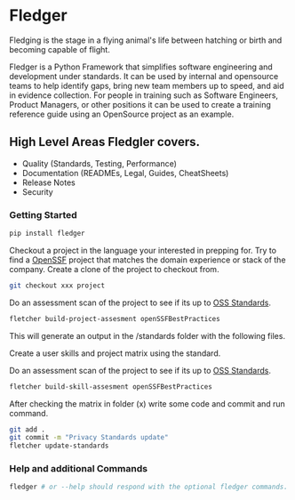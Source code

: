 # Fledger
Fledging is the stage in a flying animal's life between hatching or birth and becoming capable of flight.

Fledger is a Python Framework that simplifies software engineering and development under standards. It can be used by internal and opensource teams to help identify gaps, bring new team members up to speed, and aid in evidence collection. For people in training such as Software Engineers, Product Managers, or other positions it can be used to create a training reference guide using an OpenSource project as an example.

## High Level Areas Fledgler covers.
- Quality (Standards, Testing, Performance)
- Documentation (READMEs, Legal, Guides, CheatSheets)
- Release Notes
- Security

### Getting Started

```sh
pip install fledger
```

Checkout a project in the language your interested in prepping for. Try to find a [OpenSSF](https://www.bestpractices.dev/en/projects) project that matches the domain experience or stack of the company. Create a clone of the project to checkout from.
```sh
git checkout xxx project
```

Do an assessment scan of the project to see if its up to [OSS Standards](https://www.bestpractices.dev/en/criteria/0?details=true&rationale=true).
```sh
fletcher build-project-assesment openSSFBestPractices
```

This will generate an output in the /standards folder with the following files.

Create a user skills and project matrix using the standard.

Do an assessment scan of the project to see if its up to [OSS Standards](https://www.bestpractices.dev/en/criteria/0?details=true&rationale=true).
```sh
fletcher build-skill-assesment openSSFBestPractices
```

After checking the matrix in folder (x) write some code and commit and run command.
```sh
git add .
git commit -m "Privacy Standards update"
fletcher update-standards
```




### Help and additional Commands

```sh
fledger # or --help should respond with the optional fledger commands.
```